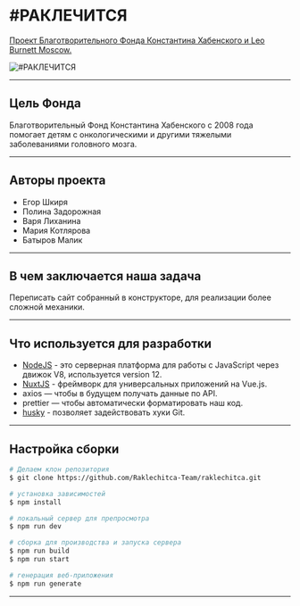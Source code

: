 # #РАКЛЕЧИТСЯ

[Проект Благотворительного Фонда Константина Хабенского и Leo Burnett Moscow.](https://raklechitsa.ru/)

![#РАКЛЕЧИТСЯ](https://sun9-58.userapi.com/c855232/v855232835/22a676/sYPS_oNEbhM.jpg)
____

## Цель Фонда

Благотворительный Фонд Константина Хабенского с 2008 года помогает детям с онкологическими и другими тяжелыми заболеваниями головного мозга.
____

## Авторы проекта

- Егор Шкиря
- Полина Задорожная
- Варя Лиханина
- Мария Котлярова
- Батыров Малик
____
## В чем заключается наша задача

Переписать сайт собранный в конструкторе, для реализации более сложной механики.
____
## Что используется для разработки

- [NodeJS](https://nodejs.org/en/download/) - это серверная платформа для работы с JavaScript через движок V8, используется version 12.
- [NuxtJS](https://nuxtjs.org/) - фреймворк для универсальных приложений на Vue.js.
- axios — чтобы в будущем получать данные по API.
- prettier  — чтобы автоматически форматировать наш код.
- [husky](https://www.npmjs.com/package/husky) - позволяет задействовать хуки Git.
____
## Настройка сборки

```bash
# Делаем клон репозитория
$ git clone https://github.com/Raklechitca-Team/raklechitca.git

# установка зависимостей
$ npm install

# локальный сервер для препросмотра
$ npm run dev

# сборка для производства и запуска сервера
$ npm run build 
$ npm run start

# генерация веб-приложения
$ npm run generate
```
____



